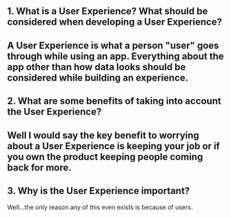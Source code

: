 ## 1. What is a User Experience? What should be considered when developing a User Experience?
A User Experience is what a person "user" goes through while using an app. Everything about the app other than how data looks should be considered while building an experience. 
---
## 2. What are some benefits of taking into account the User Experience?
Well I would say the key benefit to worrying about a User Experience is keeping your job or if you own the product keeping people coming back for more.
---
## 3. Why is the User Experience important?
Well...the only reason any of this even exists is because of users.